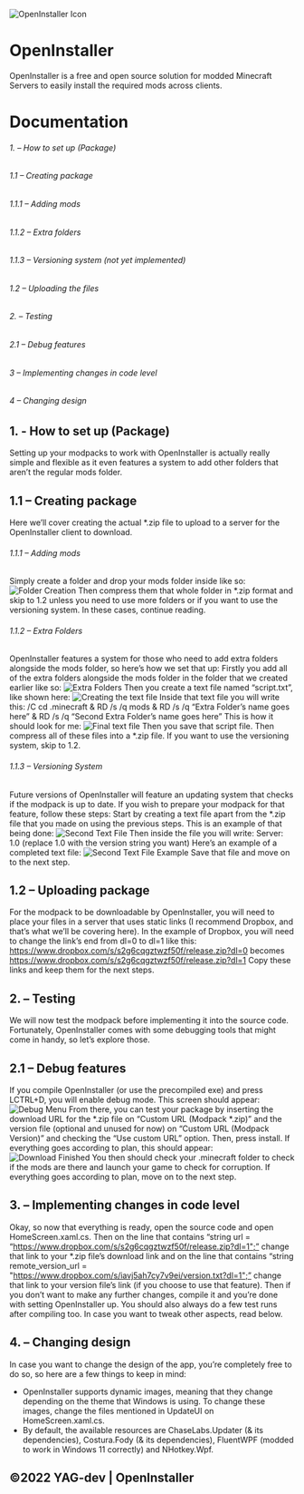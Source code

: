 
![OpenInstaller Icon](https://i.imgur.com/8nzJilO.png)
# OpenInstaller
OpenInstaller is a free and open source solution for modded Minecraft Servers to easily install the required mods across clients.

# Documentation
###### 1. – How to set up (Package)
###### 1.1 – Creating package
###### 1.1.1 – Adding mods
###### 1.1.2 – Extra folders
###### 1.1.3 – Versioning system (not yet implemented)
###### 1.2 – Uploading the files
###### 2. – Testing
###### 2.1 – Debug features
###### 3 – Implementing changes in code level
###### 4 – Changing design

## 1. - How to set up (Package)
Setting up your modpacks to work with OpenInstaller is actually really simple and flexible as it even features a system to add other folders that aren’t the regular mods folder.

## 1.1	– Creating package
Here we’ll cover creating the actual *.zip file to upload to a server for the OpenInstaller client to download.

###### 1.1.1	– Adding mods
Simply create a folder and drop your mods folder inside like so:
![Folder Creation](https://i.imgur.com/zcvggJF.jpg)
Then compress them that whole folder in *.zip format and skip to 1.2 unless you need to use more folders or if you want to use the versioning system. In these cases, continue reading.

###### 1.1.2	– Extra Folders
OpenInstaller features a system for those who need to add extra folders alongside the mods folder, so here’s how we set that up:
Firstly you add all of the extra folders alongside the mods folder in the folder that we created earlier like so:
![Extra Folders](https://i.imgur.com/i4vuwoy.jpg)
Then you create a text file named “script.txt”, like shown here:
![Creating the text file](https://i.imgur.com/mM9qZse.jpg)
Inside that text file you will write this:
/C cd .minecraft & RD /s /q mods & RD /s /q “Extra Folder’s name goes here” & RD /s /q “Second Extra Folder’s name goes here”
This is how it should look for me:
![Final text file](https://i.imgur.com/fDacaVK.png)
Then you save that script file. 
Then compress all of these files into a *.zip file. If you want to use the versioning system, skip to 1.2.

###### 1.1.3	– Versioning System
Future versions of OpenInstaller will feature an updating system that checks if the modpack is up to date. If you wish to prepare your modpack for that feature, follow these steps:
Start by creating a text file apart from the *.zip file that you made on using the previous steps. This is an example of that being done:
![Second Text File](https://i.imgur.com/JxcBvch.png)
Then inside the file you will write:
Server: 1.0
(replace 1.0 with the version string you want)
Here’s an example of a completed text file:
![Second Text File Example](https://i.imgur.com/V8k0yJ1.png)
Save that file and move on to the next step.

## 1.2	– Uploading package
For the modpack to be downloadable by OpenInstaller, you will need to place your files in a server that uses static links (I recommend Dropbox, and that’s what we’ll be covering here).
In the example of Dropbox, you will need to change the link’s end from dl=0 to dl=1 like this:
https://www.dropbox.com/s/s2g6cqgztwzf50f/release.zip?dl=0 
becomes
https://www.dropbox.com/s/s2g6cqgztwzf50f/release.zip?dl=1
Copy these links and keep them for the next steps.

## 2.	– Testing
We will now test the modpack before implementing it into the source code. Fortunately, OpenInstaller comes with some debugging tools that might come in handy, so let’s explore those.

## 2.1	– Debug features
If you compile OpenInstaller (or use the precompiled exe) and press LCTRL+D, you will enable debug mode. This screen should appear:
![Debug Menu](https://i.imgur.com/OsRpSdC.png)
From there, you can test your package by inserting the download URL for the *.zip file on “Custom URL (Modpack *.zip)” and the version file (optional and unused for now) on “Custom URL (Modpack Version)” and checking the “Use custom URL” option. Then, press install. If everything goes according to plan, this should appear:
![Download Finished](https://i.imgur.com/ao4AT3Q.png)
You then should check your .minecraft folder to check if the mods are there and launch your game to check for corruption.
If everything goes according to plan, move on to the next step.

## 3.	– Implementing changes in code level
Okay, so now that everything is ready, open the source code and open HomeScreen.xaml.cs. Then on the line that contains “string url = “https://www.dropbox.com/s/s2g6cqgztwzf50f/release.zip?dl=1";” change that link to your *.zip file’s download link and on the line that contains “string remote_version_url = "https://www.dropbox.com/s/iavj5ah7cy7v9ei/version.txt?dl=1";” change that link to your version file’s link (if you choose to use that feature).
Then if you don’t want to make any further changes, compile it and you’re done with setting OpenInstaller up. You should also always do a few test runs after compiling too. In case you want to tweak other aspects, read below.

## 4.	– Changing design
In case you want to change the design of the app, you’re completely free to do so, so here are a few things to keep in mind:
- OpenInstaller supports dynamic images, meaning that they change depending on the theme that Windows is using. To change these images, change the files mentioned in UpdateUI on HomeScreen.xaml.cs.
- By default, the available resources are ChaseLabs.Updater (& its dependencies), Costura.Fody (& its dependencies), FluentWPF (modded to work in Windows 11 correctly) and NHotkey.Wpf.

## ©2022 YAG-dev | OpenInstaller
